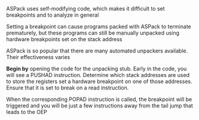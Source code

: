 ASPack uses self-modifying code, which makes it difficult
to set breakpoints and to analyze in general

Setting a breakpoint can cause programs packed with ASPack to terminate prematurely, but these programs can still be manually unpacked using  hardware breakpoints set on the stack address

ASPack is so popular that there are many automated unpackers available. Their effectiveness
varies

**Begin by**
opening the code for the unpacking stub. 
Early in the code, you will see a
PUSHAD instruction. 
Determine which stack addresses are used to store the
registers
set a hardware breakpoint on one of those addresses. Ensure
that it is set to break on a read instruction. 

When the corresponding POPAD
instruction is called, the breakpoint will be triggered and you will be just a few instructions away from the tail jump that leads to the OEP